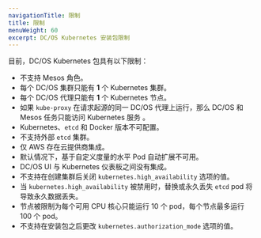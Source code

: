 ```yaml
---
navigationTitle: 限制
title: 限制
menuWeight: 60
excerpt: DC/OS Kubernetes 安装包限制
---
```



目前，DC/OS Kubernetes 包具有以下限制：

* 不支持 Mesos 角色。
* 每个 DC/OS 集群只能有 **1** 个 Kubernetes 集群。
* 每个 DC/OS 代理只能有 **1** 个 Kubernetes 节点。
* 如果 `kube-proxy` 在请求起源的同一 DC/OS 代理上运行，那么 DC/OS 和 Mesos 任务只能访问 Kubernetes 服务 。
* Kubernetes、`etcd` 和 Docker 版本不可配置。
* 不支持外部 `etcd` 集群。
* 仅 AWS 存在云提供商集成。
* 默认情况下，基于自定义度量的水平 Pod 自动扩展不可用。
* DC/OS UI 与 Kubernetes 仪表板之间没有集成。
* 不支持在创建集群后关闭 `kubernetes.high_availability` 
 选项的值。
* 当 `kubernetes.high_availability` 被禁用时，替换或永久丢失 `etcd` pod 将导致永久数据丢失。
* 节点被限制为每个可用 CPU 核心只能运行 10 个 pod，每个节点最多运行 100 个 pod。
* 不支持在安装包之后更改 `kubernetes.authorization_mode` 选项的值。
